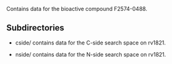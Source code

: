 Contains data for the bioactive compound F2574-0488.

## Subdirectories

- cside/ contains data for the C-side search space on rv1821.

- nside/ contains data for the N-side search space on rv1821.

